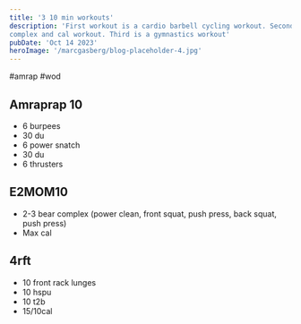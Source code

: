 ```yaml
---
title: '3 10 min workouts'
description: 'First workout is a cardio barbell cycling workout. Second is a
complex and cal workout. Third is a gymnastics workout'
pubDate: 'Oct 14 2023'
heroImage: '/marcgasberg/blog-placeholder-4.jpg'
---
```

#amrap #wod 

## Amraprap 10
- 6 burpees 
- 30 du 
- 6 power snatch
- 30 du
- 6 thrusters
## E2MOM10
- 2-3 bear complex (power clean, front squat, push press, back squat, push press)
- Max cal
## 4rft
- 10 front rack lunges
- 10 hspu 
- 10 t2b
- 15/10cal

